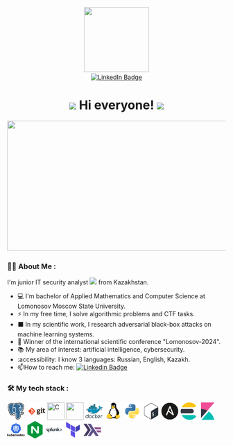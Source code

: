 <div id="header" align="center">
  <img src="https://media0.giphy.com/media/bGgsc5mWoryfgKBx1u/200w.gif?cid=6c09b9526e84ioylmyp511uvix7hxg7g3ru3jxes4nyr7maj&ep=v1_gifs_search&rid=200w.gif&ct=g" width="150" height="150"/>
  <div id="badges">
    <a href="https://www.linkedin.com/in/%D0%BA%D0%BE%D0%BD%D1%81%D1%82%D0%B0%D0%BD%D1%82%D0%B8%D0%BD-%D0%BA%D0%B0%D1%80%D0%B0%D0%BA%D1%83%D0%BB%D0%B5%D0%B2-87b72021b/">
      <img src="https://img.shields.io/badge/LinkedIn-0077B5?style=for-the-badge&logo=linkedin&logoColor=white" alt="LinkedIn Badge"/>
    </a>
     </a>
  </div>
  <h1>
    <img src="https://media.giphy.com/media/hvRJCLFzcasrR4ia7z/giphy.gif" width="30px"/>
    Hi everyone!
    <img src="https://media.giphy.com/media/hvRJCLFzcasrR4ia7z/giphy.gif" width="30px"/>
  </h1>
</div>
<div align="center">
  <img src="https://media.giphy.com/media/dWesBcTLavkZuG35MI/giphy.gif" width="600" height="300"/>
</div>

### :woman_technologist: About Me :
I'm junior IT security analyst  <img src="https://media.giphy.com/media/WUlplcMpOCEmTGBtBW/giphy.gif" width="30"> from Kazakhstan.
- 💻 I'm bachelor of Applied Mathematics and Computer Science at Lomonosov Moscow State University.
- :zap: In my free time, I solve algorithmic problems and CTF tasks.
- ⬛  In my scientific work, I research adversarial black-box attacks on machine learning systems.
- 🥇 Winner of the international scientific conference "Lomonosov-2024".
- 📚 My area of ​​interest: artificial intelligence, cybersecurity.
- :accessibility:  I know 3 languages: Russian, English, Kazakh.
- :mailbox:How to reach me: [![Linkedin Badge](https://img.shields.io/badge/-catterpealer-blue?style=flat&logo=Linkedin&logoColor=white)](https://www.linkedin.com/in/%D0%BA%D0%BE%D0%BD%D1%81%D1%82%D0%B0%D0%BD%D1%82%D0%B8%D0%BD-%D0%BA%D0%B0%D1%80%D0%B0%D0%BA%D1%83%D0%BB%D0%B5%D0%B2-87b72021b/)



### :hammer_and_wrench: My tech stack :
<div>
  <img src="https://github.com/devicons/devicon/blob/master/icons/postgresql/postgresql-original.svg" title="PostgreSQL"  alt="PostgreSQL" width="40" height="40"/>&nbsp;
  <img src="https://github.com/devicons/devicon/blob/master/icons/git/git-original-wordmark.svg" title="Git" **alt="Git" width="40" height="40"/>
  <img src="https://cdn.worldvectorlogo.com/logos/c-1.svg" title="C" **alt="C" width="40" height="40"/>
  <img src="https://cdn.worldvectorlogo.com/logos/c.svg" **alt="C++" width="40" height="40"/>
  <img src="https://github.com/devicons/devicon/blob/master/icons/docker/docker-original-wordmark.svg" title="Docker" **alt="Docker" width="40" height="40"/>
   <img src="https://github.com/devicons/devicon/blob/master/icons/linux/linux-original.svg" title="Linux" **alt="Linux" width="40" height="40"/>
    <img src="https://github.com/devicons/devicon/blob/master/icons/python/python-original.svg" title="Python" **alt="Python" width="40" height="40"/>
    <img src="https://github.com/devicons/devicon/blob/master/icons/bash/bash-original.svg" title="Bash" **alt="Bash" width="40" height="40"/>
   <img src="https://github.com/devicons/devicon/blob/master/icons/ansible/ansible-original.svg" title="Ansible" **alt="Ansible" width="40" height="40"/>
   <img src="https://github.com/devicons/devicon/blob/master/icons/elasticsearch/elasticsearch-original.svg" title="Elasticsearch" **alt="Elasticsearch" width="40" height="40"/>
   <img src="https://github.com/devicons/devicon/blob/master/icons/kibana/kibana-original.svg" title="Kibana" **alt="Kibana" width="40" height="40"/>
   <img src="https://github.com/devicons/devicon/blob/master/icons/kubernetes/kubernetes-original-wordmark.svg" title="Kubernetes" **alt="Kubernetes" width="40" height="40"/>
   <img src="https://github.com/devicons/devicon/blob/master/icons/nginx/nginx-original.svg" title="Nginx" **alt="Nginx" width="40" height="40"/>
   <img src="https://github.com/devicons/devicon/blob/master/icons/splunk/splunk-original-wordmark.svg" title="Splunk" **alt="Splunk" width="40" height="40"/>
   <img src="https://github.com/devicons/devicon/blob/master/icons/terraform/terraform-original.svg" title="Terraform" **alt="Terraform" width="40" height="40"/>
     <img src="https://github.com/devicons/devicon/blob/master/icons/haskell/haskell-original.svg" title="Haskell" **alt="Haskell" width="40" height="40"/>
     

</div>
